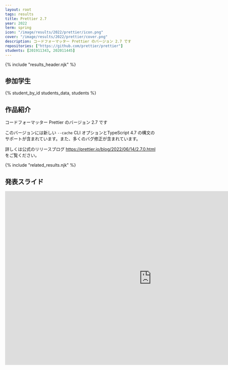 ```yaml
---
layout: root
tags: results
title: Prettier 2.7
year: 2022
term: spring
icon: "/image/results/2022/prettier/icon.png"
cover: "/image/results/2022/prettier/cover.png"
description: コードフォーマッター Prettier のバージョン 2.7 です
repositories: ["https://github.com/prettier/prettier"]
students: [201911343, 202011445]
---
```


{% include "results_header.njk" %}

## 参加学生

{% student_by_id students_data, students %}

## 作品紹介

コードフォーマッター Prettier のバージョン 2.7 です

このバージョンには新しい `--cache` CLI オプションとTypeScript 4.7 の構文のサポートが含まれています。また、多くのバグ修正が含まれています。

詳しくは公式のリリースブログ https://prettier.io/blog/2022/06/14/2.7.0.html をご覧ください。

{% include "related_results.njk" %}

## 発表スライド

<iframe src="https://docs.google.com/presentation/d/e/2PACX-1vT75zZpUvIxCfvTYdOjDzT1jEGPXi8mSaveW9bIlnnHPrLYjZprCTFPEDdlYqw8cW8Sjr3-BxD2jELS/embed?start=false&loop=false&delayms=3000" frameborder="0" width="960" height="569" allowfullscreen="true" mozallowfullscreen="true" webkitallowfullscreen="true"></iframe>
